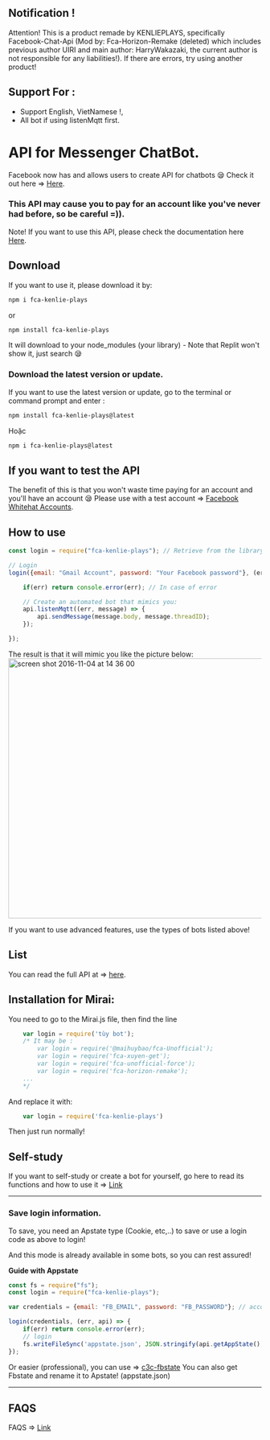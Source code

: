 ## Notification !

Attention! This is a product remade by KENLIEPLAYS, specifically Facebook-Chat-Api (Mod by: Fca-Horizon-Remake (deleted) which includes previous author UIRI and main author: HarryWakazaki, the current author is not responsible for any liabilities!). If there are errors, try using another product!

## Support For : 

+ Support English, VietNamese !,
+ All bot if using listenMqtt first.

# API for Messenger ChatBot.

Facebook now has and allows users to create API for chatbots 😪 Check it out here => [Here](https://developers.facebook.com/docs/messenger-platform).

### This API may cause you to pay for an account like you've never had before, so be careful =)).

Note! If you want to use this API, please check the documentation here [Here](https://github.com/Schmavery/facebook-chat-api).

## Download 

If you want to use it, please download it by:
```bash
npm i fca-kenlie-plays
```
or
```bash
npm install fca-kenlie-plays
```

It will download to your node_modules (your library) - Note that Replit won't show it, just search 😪

### Download the latest version or update.

If you want to use the latest version or update, go to the terminal or command prompt and enter :
```bash
npm install fca-kenlie-plays@latest
```
Hoặc
```bash
npm i fca-kenlie-plays@latest
```

## If you want to test the API 

The benefit of this is that you won't waste time paying for an account and you'll have an account 😪
Please use with a test account => [Facebook Whitehat Accounts](https://www.facebook.com/whitehat/accounts/).

## How to use

```javascript
const login = require("fca-kenlie-plays"); // Retrieve from the library 

// Login
login({email: "Gmail Account", password: "Your Facebook password"}, (err, api) => {

    if(err) return console.error(err); // In case of error

    // Create an automated bot that mimics you:
    api.listenMqtt((err, message) => {
        api.sendMessage(message.body, message.threadID);
    });

});
```

The result is that it will mimic you like the picture below:
<img width="517" alt="screen shot 2016-11-04 at 14 36 00" src="https://cloud.githubusercontent.com/assets/4534692/20023545/f8c24130-a29d-11e6-9ef7-47568bdbc1f2.png">

If you want to use advanced features, use the types of bots listed above!

## List

You can read the full API at => [here](DOCS.md).

## Installation for Mirai: 

You need to go to the Mirai.js file, then find the line
```js
    var login = require('tùy bot'); 
    /* It may be :
        var login = require('@maihuybao/fca-Unofficial');
        var login = require('fca-xuyen-get');
        var login = require('fca-unofficial-force');
        var login = require('fca-horizon-remake');
    ...   
    */
```

And replace it with:

```js
    var login = require('fca-kenlie-plays')
```

Then just run normally!

## Self-study

If you want to self-study or create a bot for yourself, go here to read its functions and how to use it => [Link](https://github.com/Schmavery/facebook-chat-api#Unofficial%20Facebook%20Chat%20API)

------------------------------------

### Save login information.

To save, you need an Apstate type (Cookie, etc,..) to save or use a login code as above to login!

And this mode is already available in some bots, so you can rest assured!

__Guide with Appstate__

```js
const fs = require("fs");
const login = require("fca-kenlie-plays");

var credentials = {email: "FB_EMAIL", password: "FB_PASSWORD"}; // account information

login(credentials, (err, api) => {
    if(err) return console.error(err);
    // login
    fs.writeFileSync('appstate.json', JSON.stringify(api.getAppState(), null,'\t')); //tạo appstate
});
```

Or easier (professional), you can use => [c3c-fbstate](https://github.com/c3cbot/c3c-fbstate) You can also get Fbstate and rename it to Apstate! (appstate.json)

------------------------------------

## FAQS

FAQS => [Link](https://github.com/Schmavery/facebook-chat-api#FAQS)